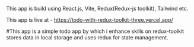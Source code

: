 This app is build using React.js, Vite, Redux(Redux-js toolkit), Tailwind etc.

This app is live at - https://todo-with-redux-toolkit-three.vercel.app/ 


#This app is a simple todo app by which i enhance skills on redux-toolkit stores data in local storage and uses redux for state management. 
 
